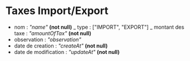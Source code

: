 # Taxes Import/Export

- nom :  _*"name"*_ **(not null)**
_ type : ["IMPORT", "EXPORT"] 
_ montant des taxe : _*"amountOfTax"*_   **(not null)**
- observation :  _*"observation"*_ 
- date de creation : _*"createAt"*_ **(not null)**
- date de modification : _*"updateAt"*_ **(not null)**